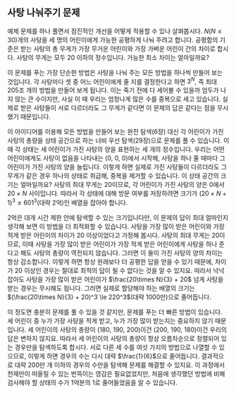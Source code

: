 ## 사탕 나눠주기 문제

예제 문제를 하나 풀면서 점진적인 개선을 어떻게 적용할 수 있나 살펴봅시다. $N(N \le 30)$개의 사탕을 세 명의 어린이에게 가능한 공평하게 나눠 주려고 합니다. 공평함의 기준은 받는 사탕의 총 무게가 가장 무거운 어린이와 가장 가벼운 어린이 간의 차이로 합시다. 사탕의 무게는 모두 20 이하의 정수입니다. 가능한 최소 차이는 얼마일까요?

이 문제를 푸는 가장 단순한 방법은 사탕을 나눠 주는 모든 방법을 하나씩 만들어 보는 것입니다. 각 사탕마다 셋 중 어느 어린이에게 줄 지를 결정한다고 하면 $3^N$, 즉 최대 205조 개의 방법을 만들어 보게 됩니다. 이는 죽기 전에 다 세어볼 수 있을까 엄두가 나지 않는 큰 수이지만, 사실 이 때 우리는 엄청나게 많은 수를 중복으로 세고 있습니다. 실제로 받은 사탕들이 서로 다르더라도 그 무게가 같다면 이 문제의 답은 같다는 점을 무시했기 때문입니다. 

이 아이디어를 이용해 모든 방법을 만들어 보는 완전 탐색(6장) 대신 각 어린이가 가진 사탕의 총량을 상태 공간으로 하는 너비 우선 탐색(29장)으로 문제를 풀 수 있습니다. 이 때 각 상태는 세 어린이가 가진 사탕의 양을 표현하는 세 개의 정수입니다. 우리는 어떤 어린이에게도 사탕이 없음을 나타내는  (0, 0, 0)에서 시작해, 사탕을 하나 줄 때마다 그 어린이가 가진 사탕의 양을 늘립니다. 이렇게 하면 실제로 가진 사탕들이 다르더라도 그 무게가 같은 경우 하나의 상태로 취급해, 중복을 제거할 수 있습니다. 이 상태 공간의 크기는 얼마일까요? 사탕의 최대 무게는 20이므로, 각 어린이가 가진 사탕의 양은 $0$에서 $20\times N$ 사이입니다. 따라서 각 상태에 대해 방문 여부를 저장하려면 크기가 $(20\times N+1)^3 \le 601^3$(대략 2억)인 배열을 잡아야 합니다. 

2억은 대개 시간 제한 안에 탐색할 수 있는 크기입니다만, 이 문제의 답이 최대 얼마인지 생각해 보면 이 방법을 더 최적화할 수 있습니다. 사탕을 가장 많이 받은 어린이와 가장 적게 받은 어린이의 차이가 20 이상이었다고 가정해 봅시다. 사탕의 최대 무게는 20이므로, 이때 사탕을 가장 많이 받은 어린이가 가장 적게 받은 어린이에게 사탕을 하나 준다고 해도 사탕의 총량이 역전되지 않습니다. 그러면 이 둘이 가진 사탕의 양의 차이는 항상 감소합니다. 이렇게 하면 항상 원래보다 더 공평한 답을 얻을 수 있기 때문에, 차이가 20 이상인 경우는 절대로 최적의 답이 될 수 없다는 것을 알 수 있지요.  따라서 넉넉잡아도 사탕을 가장 많이 받은 어린이가 $\frac{20\times N}{3} + 20$ 넘게 사탕을 받는 경우는 무시해도 됩니다. 그러면 실제로 할당해야 하는 배열의 크기는 $(\frac{20\times N}{3} + 20)^3 \le 220^3$(대략 1000만)으로 줄어듭니다.

이 정도면 충분히 문제를 풀 수 있을 것 같지만, 문제를 푸는 더 빠른 방법이 있습니다. 세 어린이 중 누가 가장 사탕을 적게 받고, 누가 가장 많이 받는지는 중요하지 않기 때문입니다. 세 어린이의 사탕의 총량이 (180, 190, 200)이건 (200, 190, 180)이건 우리의 답은 변하지 않지요. 따라서 세 어린이의 사탕의 총량이 항상 오름차순으로 정렬되어 있는 경우만을 탐색하도록 합시다. 서로 다른 세 수를 여섯 가지의 방법으로 나열할 수 있으므로, 이렇게 하면 경우의 수는 다시 대략 $\frac{1}{6}$으로 줄어듭니다. 결과적으로 대략 200만 개 이하의 경우의 수만을 탐색해 문제를 해결할 수 있지요. 이 과정에서 천재만이 떠올릴 수 있는 번뜩이는 영감은 필요없었지만, 처음에 생각했던 방법에 비해 검사해야 할 상태의 수가 1억분의 1로 줄어들었음을 알 수 있습니다.


